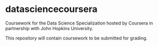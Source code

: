 # datasciencecoursera
Coursework for the Data Science Specialization hosted by Coursera in partnership with John Hopkins University.

This repository will contain coursework to be submitted for grading.
